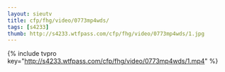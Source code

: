 ```yaml
--- 
layout: sieutv
title: cfp/fhg/video/0773mp4wds/
tags: [s4233]
thumb: http://s4233.wtfpass.com/cfp/fhg/video/0773mp4wds/1.jpg
---
```

{% include tvpro key="http://s4233.wtfpass.com/cfp/fhg/video/0773mp4wds/1.mp4" %} 
